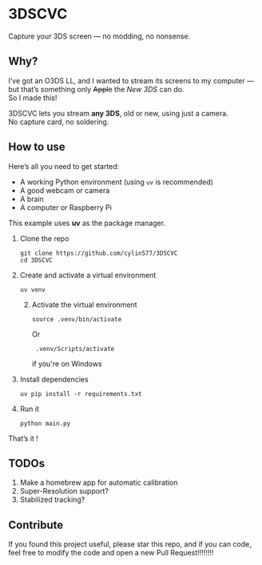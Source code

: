 

# 3DSCVC 
Capture your 3DS screen — no modding, no nonsense.

## Why?
I’ve got an O3DS LL, and I wanted to stream its screens to my computer —  
but that’s something only ~~Apple~~ the *New 3DS* can do.  
So I made this!  

3DSCVC lets you stream **any 3DS**, old or new, using just a camera.  
No capture card, no soldering.

## How to use
Here’s all you need to get started:

- A working Python environment (using `uv` is recommended)
- A good webcam or camera
- A brain 
- A computer or Raspberry Pi

This example uses **uv** as the package manager.

1. Clone the repo  
   ```
   git clone https://github.com/cylin577/3DSCVC
   cd 3DSCVC
   ```

2. Create and activate a virtual environment  
   ```
   uv venv
   ```
   2. Activate the virtual environment  
	   ```
	   source .venv/bin/activate
	   ```
	   Or
	   ```
	    .venv/Scripts/activate
	   ```
	   if you're on Windows 
	   

3. Install dependencies  
   ```
   uv pip install -r requirements.txt
   ```

4. Run it  
   ```
   python main.py
   ```

That’s it !

## TODOs
 
 1. Make a homebrew app for automatic calibration
 2. Super-Resolution support?
 3. Stabilized tracking?

## Contribute
If you found this project useful, please star this repo, and if you can code, feel free to modify the code and open a new Pull Request!!!!!!!!
